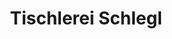 ---
title: "Tischlerei Schlegl"
url: /mannersdorf-an-der-rabnitz/tischlerei-schlegl/
shop: Baumarkt
---